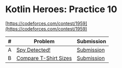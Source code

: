 # Kotlin Heroes: Practice 10
[https://codeforces.com/contest/1959](https://codeforces.com/contest/1959)

| # | Problem                                                                    | Submission                                   |
|---|----------------------------------------------------------------------------|----------------------------------------------|
| A | [Spy Detected!](https://codeforces.com/contest/1959/problem/A)             | [Submission](src/main/kotlin/Practice10a.kt) |
| B | [Compare T-Shirt Sizes](https://codeforces.com/contest/1959/problem/B)     | [Submission](src/main/kotlin/Practice10b.kt) |
